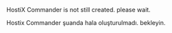 HostiX Commander is not still created. please wait.

Hostix Commander şuanda hala oluşturulmadı. bekleyin.
